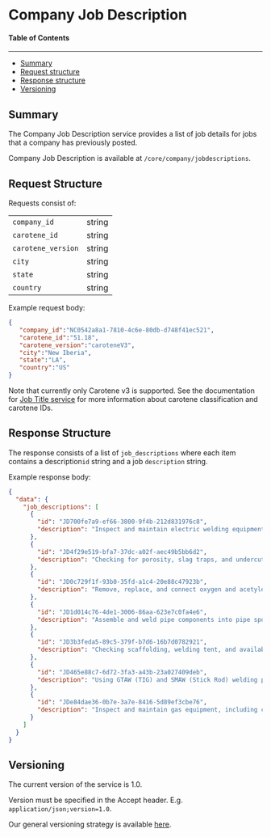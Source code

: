 Company Job Description
==================

#### Table of Contents
_______

- [Summary](#summary)
- [Request structure](#request-structure)
- [Response structure](#response-structure)
- [Versioning](#versioning)

## Summary

The Company Job Description service provides a list of job details for jobs that a company has 
previously posted. 

Company Job Description is available at `/core/company/jobdescriptions`.


## Request Structure

Requests consist of:

|                    |        |
|--------------------|--------|
| `company_id`       | string |
| `carotene_id`      | string |
| `carotene_version` | string |
| `city`             | string |
| `state`            | string |
| `country`          | string |

Example request body:

```json
{  
   "company_id":"NC0542a8a1-7810-4c6e-80db-d748f41ec521",
   "carotene_id":"51.18",
   "carotene_version":"caroteneV3",
   "city":"New Iberia",
   "state":"LA",
   "country":"US"
}
```

Note that currently only Carotene v3 is supported. See the documentation for [Job Title service](https://github.com/careerbuilder/DataScienceAPIDocumentation/blob/master/JobTitle.md)
for more information about carotene classification and carotene IDs.


## Response Structure
The response consists of a list of `job_descriptions` where each item contains a description`id` 
string and a job `description` string.

Example response body:

```json
{
  "data": {
    "job_descriptions": [
      {
        "id": "JD700fe7a9-ef66-3800-9f4b-212d831976c8",
        "description": "Inspect and maintain electric welding equipment, including checking leads"
      },
      {
        "id": "JD4f29e519-bfa7-37dc-a02f-aec49b5bb6d2",
        "description": "Checking for porosity, slag traps, and undercut, checking and adjusting component alignment, and monitoring and adjusting welding machine temperature and polarity"
      },
      {
        "id": "JD0c729f1f-93b0-35fd-a1c4-20e88c47923b",
        "description": "Remove, replace, and connect oxygen and acetylene bottles"
      },
      {
        "id": "JD1d014c76-4de1-3006-86aa-623e7c0fa4e6",
        "description": "Assemble and weld pipe components into pipe spools or completed pipe assemblies"
      },
      {
        "id": "JD3b3feda5-89c5-379f-b7d6-16b7d0782921",
        "description": "Checking scaffolding, welding tent, and availability of a fire watch and fire extinguishing equipment"
      },
      {
        "id": "JD465e88c7-6d72-3fa3-a43b-23a027409deb",
        "description": "Using GTAW (TIG) and SMAW (Stick Rod) welding procedures"
      },
      {
        "id": "JDe84dae36-0b7e-3a7e-8416-5d89ef3cbe76",
        "description": "Inspect and maintain gas equipment, including changing gauges, repairing hoses"
      }
    ]
  }
}
```
 
## Versioning
The current version of the service is 1.0. 

Version must be specified in the Accept header. E.g. `application/json;version=1.0`. 

Our general versioning strategy is available [here](/Versioning.md).
